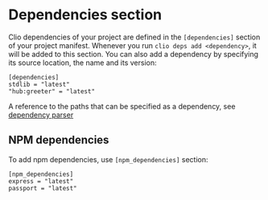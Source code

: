 # Dependencies section

Clio dependencies of your project are defined in the `[dependencies]` section of your project manifest. Whenever you run `clio deps add <dependency>`, it will be added to this section. You can also add a dependency by specifying its source location, the name and its version:

```text
[dependencies]
stdlib = "latest"
"hub:greeter" = "latest"
```

A reference to the paths that can be specified as a dependency, see [dependency parser](../../development/dependency_parser.md)

## NPM dependencies

To add npm dependencies, use `[npm_dependencies]` section:

```text
[npm_dependencies]
express = "latest"
passport = "latest"
```
